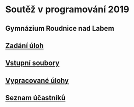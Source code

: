 # Soutěž v programování 2019
## Gymnázium Roudnice nad Labem

## [Zadání úloh](https://docs.google.com/document/d/1kMLx7NP70j_LI3fIHY7MiGs8x0WFU2kSqjgugfY-hjo/edit?usp=sharing)
## [Vstupní soubory](https://drive.google.com/drive/folders/1--OgnPG3iOv4JS4-WoOPKBIyDwohYMNj?usp=sharing)
## [Vypracované úlohy](https://drive.google.com/drive/folders/1NmlSpjU3p2eJxVU8xFpuIuNyAYOxIBlL)
## [Seznam účastníků](https://docs.google.com/spreadsheets/d/1UcQJM5zK5hq9BrPtdDl9fWMGtb_XBwiilskVCwXCdL4/edit?usp=sharing)


